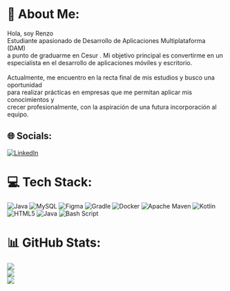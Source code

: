 # 💫 About Me:
Hola, soy Renzo<br>Estudiante apasionado de Desarrollo de Aplicaciones Multiplataforma (DAM)<br>a punto de graduarme en Cesur . Mi objetivo principal es convertirme en un <br>especialista en el desarrollo de aplicaciones móviles y escritorio.<br><br>Actualmente, me encuentro en la recta final de mis estudios y busco una oportunidad <br>para realizar prácticas en empresas que me permitan aplicar mis conocimientos y <br>crecer profesionalmente, con la aspiración de una futura incorporación al equipo.


## 🌐 Socials:
[![LinkedIn](https://img.shields.io/badge/LinkedIn-%230077B5.svg?logo=linkedin&logoColor=white)](https://linkedin.com/in/www.linkedin.com/in/renzo-guillermo-carrillo-ruiz-029aa2ab) 

# 💻 Tech Stack:
![Java](https://img.shields.io/badge/java-%23ED8B00.svg?style=for-the-badge&logo=openjdk&logoColor=white) ![MySQL](https://img.shields.io/badge/mysql-4479A1.svg?style=for-the-badge&logo=mysql&logoColor=white) ![Figma](https://img.shields.io/badge/figma-%23F24E1E.svg?style=for-the-badge&logo=figma&logoColor=white) ![Gradle](https://img.shields.io/badge/Gradle-02303A.svg?style=for-the-badge&logo=Gradle&logoColor=white) ![Docker](https://img.shields.io/badge/docker-%230db7ed.svg?style=for-the-badge&logo=docker&logoColor=white) ![Apache Maven](https://img.shields.io/badge/Apache%20Maven-C71A36?style=for-the-badge&logo=Apache%20Maven&logoColor=white) ![Kotlin](https://img.shields.io/badge/kotlin-%237F52FF.svg?style=for-the-badge&logo=kotlin&logoColor=white) ![HTML5](https://img.shields.io/badge/html5-%23E34F26.svg?style=for-the-badge&logo=html5&logoColor=white) ![Java](https://img.shields.io/badge/java-%23ED8B00.svg?style=for-the-badge&logo=openjdk&logoColor=white) ![Bash Script](https://img.shields.io/badge/bash_script-%23121011.svg?style=for-the-badge&logo=gnu-bash&logoColor=white)
# 📊 GitHub Stats:
![](https://github-readme-stats.vercel.app/api?username=RenzoGCR&theme=dark&hide_border=true&include_all_commits=true&count_private=false)<br/>
![](https://nirzak-streak-stats.vercel.app/?user=RenzoGCR&theme=dark&hide_border=true)<br/>
![](https://github-readme-stats.vercel.app/api/top-langs/?username=RenzoGCR&theme=dark&hide_border=true&include_all_commits=true&count_private=false&layout=compact)

<!-- Proudly created with GPRM ( https://gprm.itsvg.in ) -->
